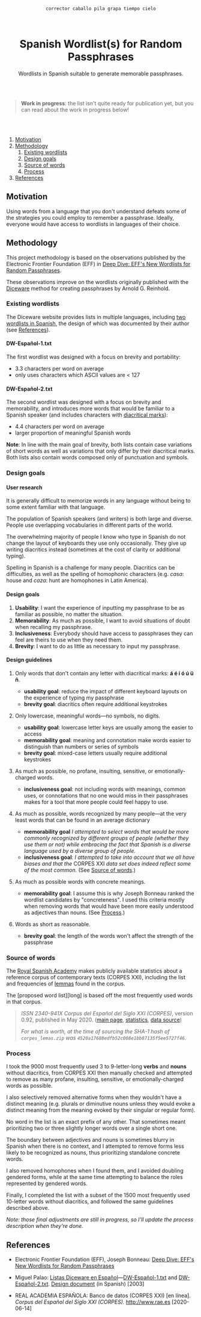 <br /><br />

<p align="center"><code>corrector caballo pila grapa tiempo cielo</code></p>

<br />

<h1 align='center'>Spanish Wordlist(s) for Random Passphrases</h1>

<p align="center">Wordlists in Spanish suitable to generate memorable passphrases.</p>

<br /><br />

> **Work in progress**: the list isn't quite ready for publication yet, but you can read about the work in progress below!

<br /><br />

1. [Motivation](#motivation)
2. [Methodology](#methodology)
   1. [Existing wordlists](#existing-wordlists)
   2. [Design goals](#design-goals)
   3. [Source of words](#source-of-words)
   4. [Process](#process)
3. [References](#references)

Motivation
----------

Using words from a language that you don't understand defeats some of the strategies you could employ to remember a passphrase. Ideally, everyone would have access to wordlists in languages of their choice.

Methodology
-----------

This project methodology is based on the observations published by the Electronic Frontier Foundation (EFF) in [Deep Dive: EFF's New Wordlists for Random Passphrases][jbonneau2016].

These observations improve on the wordlists originally published with the [Diceware][diceware] method for creating passphrases by Arnold G. Reinhold.

  [jbonneau2016]: https://www.eff.org/deeplinks/2016/07/new-wordlists-random-passphrases
  [diceware]: https://www.eff.org/dice


### Existing wordlists

The Diceware website provides lists in multiple languages, including [two wordlists in Spanish][mp2003], the design of which was documented by their author (see [References](#references)).

####  DW-Español-1.txt

The first wordlist was designed with a focus on brevity and portability:

- 3.3 characters per word on average
- only uses characters which ASCII values are < 127

#### DW-Español-2.txt

The second wordlist was designed with a focus on brevity and memorability, and introduces more words that would be familiar to a Spanish speaker (and includes characters with [diacritical marks][diacritic]):

- 4.4 characters per word on average
- larger proportion of meaningful Spanish words

**Note**: In line with the main goal of brevity, both lists contain case variations of short words as well as variations that only differ by their diacritical marks. Both lists also contain words composed only of punctuation and symbols.

  [diacritic]: https://en.wikipedia.org/wiki/Diacritic

### Design goals

#### User research

It is generally difficult to memorize words in any language without being to some extent familiar with that language.

The population of Spanish speakers (and writers) is both large and diverse. People use overlapping vocabularies in different parts of the world.

The overwhelming majority of people I know who type in Spanish do not change the layout of keyboards they use only occasionally. They give up writing diacritics instead (sometimes at the cost of clarity or additional typing).

Spelling in Spanish is a challenge for many people. Diacritics can be difficulties, as well as the spelling of homophonic characters (e.g. _casa_: house and _caza_: hunt are homophones in Latin America).

#### Design goals

1. **Usability**: I want the experience of inputting my passphrase to be as familiar as possible, no matter the situation.
2. **Memorability**: As much as possible, I want to avoid situations of doubt when recalling my passphrase.
3. **Inclusiveness**: Everybody should have access to passphrases they can feel are theirs to use when they need them.
4. **Brevity**: I want to do as little as necessary to input my passphrase.

#### Design guidelines

1. Only words that don't contain any letter with diacritical marks: **á é í ó ú ü ñ**.
   - **usability goal**: reduce the impact of different keyboard layouts on the experience of typing my passphrase
   - **brevity goal**: diacritics often require additional keystrokes

2. Only lowercase, meaningful words—no symbols, no digits.
   - **usability goal**: lowercase letter keys are usually among the easier to access
   - **memorability goal**: meaning and connotation make words easier to distinguish than numbers or series of symbols
   - **brevity goal**: mixed-case letters usually require additional keystrokes

3. As much as possible, no profane, insulting, sensitive, or emotionally-charged words.
   - **inclusiveness goal**: not including words with meanings, common uses, or connotations that no one would miss in their passphrases makes for a tool that more people could feel happy to use.

4. As much as possible, words recognized by many people—at the very least words that can be found in an average dictionary
   - **memorability goal** _I attempted to select words that would be more commonly recognized by different groups of people (whether they use them or not) while embracing the fact that Spanish is a diverse language used by a diverse group of people._
   - **inclusiveness goal**: _I attempted to take into account that we all have biases and that the_ CORPES XXI _data set does indeed reflect some of the most common._ (See [Source of words](#source-of-words).)

5. As much as possible words with concrete meanings.
   - **memorability goal**: I assume this is why Joseph Bonneau ranked the wordlist candidates by "concreteness". I used this criteria mostly when removing words that would have been more easily understood as adjectives than nouns. (See [Process](#process).)

6. Words as short as reasonable.
   - **brevity goal**: the length of the words won't affect the strength of the passphrase


### Source of words

The [Royal Spanish Academy][rae] makes publicly available statistics about a reference corpus of contemporary texts (CORPES XXI), including the list and frequencies of [lemmas][lemma] found in the corpus.

The [proposed word list][long] is based off the most frequently used words in that corpus.

> _ISSN 2340-941X Corpus del Español del Siglo XXI (CORPES)_, version 0.92, published in May 2020. ([main page][corpes], [statistics][stats], [data source][data])
>
> _For what is worth, at the time of sourcing the SHA-1 hash of `corpes_lemas.zip` was `4520a17688edfb52c008e1bb87135f5ee5727f46`._

  [rae]: https://en.wikipedia.org/wiki/Royal_Spanish_Academy
  [lemma]: https://en.wikipedia.org/wiki/Lemma_(morphology)
  [corpes]: https://www.rae.es/recursos/banco-de-datos/corpes-xxi
  [stats]: http://web.frl.es/CORPES/org/publico/pages/estad/estad.view
  [data]: http://web.frl.es/CORPES/estad/corpes_lemas.zip

### Process

I took the 9000 most frequently used 3 to 9-letter-long **verbs** and **nouns** without diacritics, from CORPES XXI then manually checked and attempted to remove as many profane, insulting, sensitive, or emotionally-charged words as possible.

I also selectively removed alternative forms when they wouldn't have a distinct meaning (e.g. plurals or diminutive nouns unless they would evoke a distinct meaning from the meaning evoked by their singular or regular form).

No word in the list is an exact prefix of any other. That sometimes meant prioritizing two or three slightly longer words over a single short one.

The boundary between adjectives and nouns is sometimes blurry in Spanish when there is no context, and I attempted to remove forms less likely to be recognized as nouns, thus prioritizing standalone concrete words.

I also removed homophones when I found them, and I avoided doubling gendered forms, while at the same time attempting to balance the roles represented by gendered words.

Finally, I completed the list with a subset of the 1500 most frequently used 10-letter words without diacritics, and followed the same guidelines described above.

_Note: those final adjustments are still in progress, so I'll update the process description when they're done._

References
----------

- Electronic Frontier Foundation (EFF), Joseph Bonneau: [Deep Dive: EFF's New Wordlists for Random Passphrases][jbonneau2016]
- Miguel Palao: [Listas Diceware en Español][mp2003]—[DW-Español-1.txt][mp2003-1] and [DW-Español-2.txt][mp2003-2]. [Design document][mp2003-design] (in Spanish) [2003]
- REAL ACADEMIA ESPAÑOLA: Banco de datos (CORPES XXI) [en línea]. _Corpus del Español del Siglo XXI (CORPES)._ http://www.rae.es [2020-06-14]

  [mp2003]: http://world.std.com/~reinhold/diceware_espanol/listas_diceware_en_espanol.htm
  [mp2003-1]: http://world.std.com/~reinhold/diceware_espanol/DW-Espanol-1.txt
  [mp2003-2]: http://world.std.com/~reinhold/diceware_espanol/DW-Espanol-2.txt
  [mp2003-design]: http://world.std.com/~reinhold/diceware_espanol/GeneracionDW-Espanol.pdf

